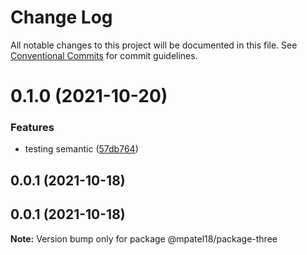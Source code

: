 # Change Log

All notable changes to this project will be documented in this file.
See [Conventional Commits](https://conventionalcommits.org) for commit guidelines.

# 0.1.0 (2021-10-20)


### Features

* testing semantic ([57db764](https://github.com/mpatel18/lerna-basic/commit/57db76496cc6da07cd61aa444b898c46acef7624))



## 0.0.1 (2021-10-18)





## 0.0.1 (2021-10-18)

**Note:** Version bump only for package @mpatel18/package-three
